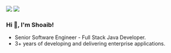[<img src="https://img.shields.io/badge/linkedin-%230077B5.svg?&style=for-the-badge&logo=linkedin&logoColor=white" />](https://www.linkedin.com/in/kryptosshoaib)
[<img src="https://img.shields.io/badge/youtube-%230077B5.svg?&style=for-the-badge&logo=youtube&logoColor=white&color=FF0000" />](https://www.youtube.com/@shoaib.rehman)

### Hi 👋, I'm Shoaib!

- Senior Software Engineer - Full Stack Java Developer.
- 3+ years of developing and delivering enterprise applications.
